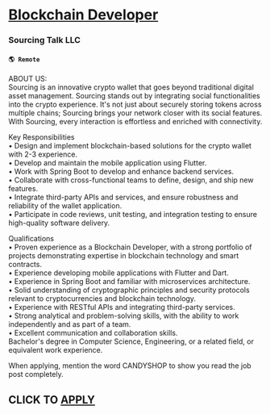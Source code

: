 # [Blockchain Developer](https://www.remotewlb.com/apply/blockchain-developer-72857)  
### Sourcing Talk LLC  
#### `🌎 Remote`  

ABOUT US:  
Sourcing is an innovative crypto wallet that goes beyond traditional digital asset management. Sourcing stands out by integrating social functionalities into the crypto experience. It's not just about securely storing tokens across multiple chains; Sourcing brings your network closer with its social features. With Sourcing, every interaction is effortless and enriched with connectivity.  
  
Key Responsibilities  
• Design and implement blockchain-based solutions for the crypto wallet with 2-3 experience.  
• Develop and maintain the mobile application using Flutter.  
• Work with Spring Boot to develop and enhance backend services.  
• Collaborate with cross-functional teams to define, design, and ship new features.  
• Integrate third-party APIs and services, and ensure robustness and reliability of the wallet application.  
• Participate in code reviews, unit testing, and integration testing to ensure high-quality software delivery.  
  
  
Qualifications  
• Proven experience as a Blockchain Developer, with a strong portfolio of projects demonstrating expertise in blockchain technology and smart contracts.  
• Experience developing mobile applications with Flutter and Dart.  
• Experience in Spring Boot and familiar with microservices architecture.  
• Solid understanding of cryptographic principles and security protocols relevant to cryptocurrencies and blockchain technology.  
• Experience with RESTful APIs and integrating third-party services.  
• Strong analytical and problem-solving skills, with the ability to work independently and as part of a team.  
• Excellent communication and collaboration skills.  
Bachelor's degree in Computer Science, Engineering, or a related field, or equivalent work experience.

When applying, mention the word CANDYSHOP to show you read the job post completely.  
## CLICK TO [APPLY](https://www.remotewlb.com/apply/blockchain-developer-72857)

